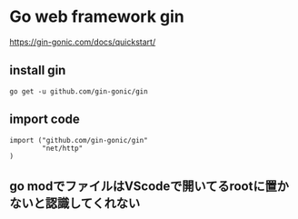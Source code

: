 # Go web framework gin 
https://gin-gonic.com/docs/quickstart/
## install gin
```
go get -u github.com/gin-gonic/gin
```

## import code
```
import ("github.com/gin-gonic/gin"
        "net/http"        
)

```

## go modでファイルはVScodeで開いてるrootに置かないと認識してくれない